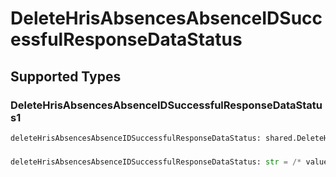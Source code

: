 # DeleteHrisAbsencesAbsenceIDSuccessfulResponseDataStatus


## Supported Types

### DeleteHrisAbsencesAbsenceIDSuccessfulResponseDataStatus1

```python
deleteHrisAbsencesAbsenceIDSuccessfulResponseDataStatus: shared.DeleteHrisAbsencesAbsenceIDSuccessfulResponseDataStatus1 = /* values here */
```

### 

```python
deleteHrisAbsencesAbsenceIDSuccessfulResponseDataStatus: str = /* values here */
```

